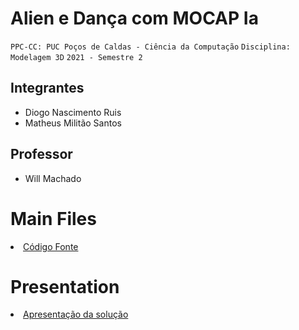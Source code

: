 # Alien e Dança com MOCAP Ia

`PPC-CC: PUC Poços de Caldas - Ciência da Computação`
`Disciplina: Modelagem 3D`
`2021 - Semestre 2`

## Integrantes

- Diogo Nascimento Ruis
- Matheus Militão Santos


## Professor

- Will Machado


# Main Files

<li><a href="src/README.md"> Código Fonte</a></li>

# Presentation

<li><a href="presentation/README.md"> Apresentação da solução</a></li>
